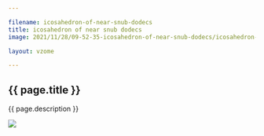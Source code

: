 ```yaml
---

filename: icosahedron-of-near-snub-dodecs
title: icosahedron of near snub dodecs
image: 2021/11/28/09-52-35-icosahedron-of-near-snub-dodecs/icosahedron-of-near-snub-dodecs.png

layout: vzome

---
```


## {{ page.title }}

{{ page.description }}

<vzome-viewer src="./{{ page.filename }}.vZome" style="width: 100%; height: 70vh;">
  <img src="./{{ page.filename }}.png"/>
</vzome-viewer>
